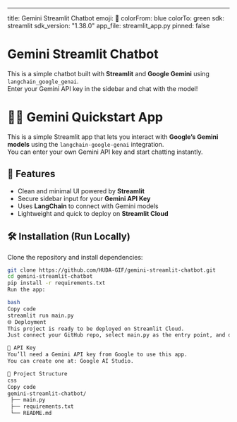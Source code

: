 ---
title: Gemini Streamlit Chatbot
emoji: 🦜
colorFrom: blue
colorTo: green
sdk: streamlit
sdk_version: "1.38.0"
app_file: streamlit_app.py
pinned: false

# Gemini Streamlit Chatbot

This is a simple chatbot built with **Streamlit** and **Google Gemini** using `langchain_google_genai`.  
Enter your Gemini API key in the sidebar and chat with the model!

# 🦜🔗 Gemini Quickstart App

This is a simple Streamlit app that lets you interact with **Google’s Gemini models** using the `langchain-google-genai` integration.  
You can enter your own Gemini API key and start chatting instantly.

## 🚀 Features
- Clean and minimal UI powered by **Streamlit**
- Secure sidebar input for your **Gemini API Key**
- Uses **LangChain** to connect with Gemini models
- Lightweight and quick to deploy on **Streamlit Cloud**

## 🛠️ Installation (Run Locally)
Clone the repository and install dependencies:
```bash
git clone https://github.com/HUDA-GIF/gemini-streamlit-chatbot.git
cd gemini-streamlit-chatbot
pip install -r requirements.txt
Run the app:

bash
Copy code
streamlit run main.py
🌐 Deployment
This project is ready to be deployed on Streamlit Cloud.
Just connect your GitHub repo, select main.py as the entry point, and deploy.

🔑 API Key
You’ll need a Gemini API key from Google to use this app.
You can create one at: Google AI Studio.

📂 Project Structure
css
Copy code
gemini-streamlit-chatbot/
 ├── main.py
 ├── requirements.txt
 └── README.md